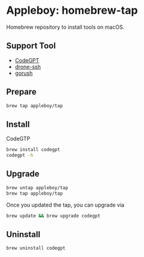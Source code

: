 # Appleboy: homebrew-tap

Homebrew repository to install tools on macOS.

## Support Tool

* [CodeGPT](https://github.com/appleboy/CodeGPT)
* [drone-ssh](https://github.com/appleboy/drone-ssh)
* [gorush](https://github.com/appleboy/gorush)

## Prepare

```sh
brew tap appleboy/tap
```

## Install

CodeGTP

```sh
brew install codegpt
codegpt -h
```

## Upgrade

```sh
brew untap appleboy/tap
brew tap appleboy/tap
```

Once you updated the tap, you can upgrade via

```sh
brew update && brew upgrade codegpt
```

## Uninstall

```sh
brew uninstall codegpt
```
